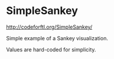 SimpleSankey
============

http://codeforftl.org/SimpleSankey/

Simple example of a Sankey visualization.

Values are hard-coded for simplicity.
